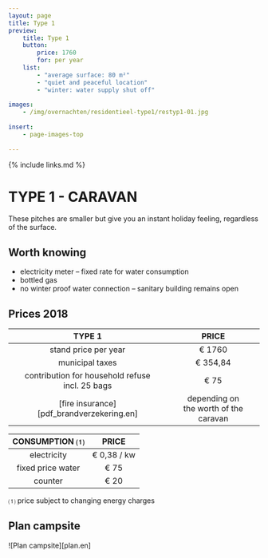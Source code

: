 ```yaml
---
layout: page
title: Type 1
preview: 
    title: Type 1
    button:
        price: 1760
        for: per year
    list:
        - "average surface: 80 m²"
        - "quiet and peaceful location"
        - "winter: water supply shut off"
               
images:
    - /img/overnachten/residentieel-type1/restyp1-01.jpg
    
insert:
    - page-images-top
    
---
```


{% include links.md %}

# TYPE 1 - CARAVAN

These pitches are smaller but give you an instant holiday feeling, regardless of the surface. 


## Worth knowing

- electricity meter – fixed rate for water consumption
- bottled gas
- no winter proof water connection – sanitary building remains open


## Prices 2018

TYPE 1                                         |PRICE                               |
:---------------------------------------------:|:----------------------------------:|
stand price per year                           | € 1760   
municipal taxes                                | € 354,84
contribution for household refuse<br>incl. 25 bags<br>         | € 75    
 [fire insurance][pdf_brandverzekering.en]   | depending on <br>the worth of the caravan

CONSUMPTION ⑴           |PRICE          |
:--------------------:|:-------------:|
electricity           | € 0,38 / kw        
fixed price water     | € 75 
counter               | € 20 

⑴ price subject to changing energy charges

## Plan campsite

![Plan campsite][plan.en]
